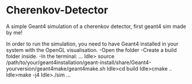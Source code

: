# Cherenkov-Detector
A simple Geant4 simulation of a cherenkov detector, first geant4 sim made by me!

In order to run the simulation, you need to have Geant4 installed in your system with the OpenGL visualisation.
  -Open the folder
  -Create a build folder inside.
  -In the terminal:
...
  Idle> source /path/to/your/geant4installation/geant-install/share/Geant4-yourversion/geant4make/geant4make.sh
  Idle>cd build
  Idle>cmake ..
  Idle>make -j4
  Idle>./sim
...
